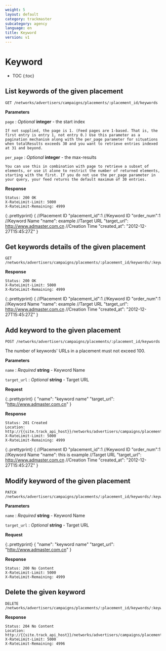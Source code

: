 ```yaml
---
weight: 5
layout: default
category: trackmaster
subcategory: agency
language: en
title: Keyword
version: v1
---
```


# Keyword

* TOC
{:toc}

## List keywords of the given placement

    GET /networks/advertisers/campaigns/placements/:placement_id/keywords

**Parameters**     

`page`
: _Optional_ **integer** - the start index

	If not supplied, the page is 1. (Feed pages are 1-based. That is, the first entry is entry 1, not entry 0.) Use this parameter as a pagination mechanism along with the per_page parameter for situations when totalResults exceeds 30 and you want to retrieve entries indexed at 31 and beyond.

`per_page`
: _Optional_ **integer** - the max-results

	You can use this in combination with page to retrieve a subset of elements, or use it alone to restrict the number of returned elements, starting with the first. If you do not use the per_page parameter in your query, your feed returns the default maximum of 30 entries.


**Response**

    Status: 200 OK
    X-RateLimit-Limit: 5000
    X-RateLimit-Remaining: 4999

{:.prettyprint}
        {
            //Placement ID
            "placement_id":1
            //Keyword ID
            "order_num":1
            //Keyword Name
            "name": example
            //Target URL
            "target_url": http://www.admaster.com.cn
            //Creation Time
            "created_at": "2012-12-27T15:45:27Z"
        }


## Get keywords details of the given placement

    GET /networks/advertisers/campaigns/placements/:placement_id/keywords/:keyword_id

**Response**

    Status: 200 OK
    X-RateLimit-Limit: 5000
    X-RateLimit-Remaining: 4999

{:.prettyprint}
        {
            //Placement ID
            "placement_id":1
            //Keyword ID
            "order_num":1
            //Keyword Name
            "name": example
            //Target URL
            "target_url": http://www.admaster.com.cn
            //Creation Time
            "created_at": "2012-12-27T15:45:27Z"
        }

## Add keyword to the given placement

    POST /networks/advertisers/campaigns/placements/:placement_id/keywords

The number of keywords' URLs in a placement must not exceed 100.


**Parameters**

`name`
: _Required_ **string** - Keyword Name

`target_url`
: _Optional_ **string** - Target URL


**Request**

{:.prettyprint}
    	{
        	"name": "keyword name"
        	"target_url": "http://www.admaster.com.cn"
    	}

**Response**

    Status: 201 Created
    Location: http://{{site.track_api_host}}/networks/advertisers/campaigns/placements/keywords/1
    X-RateLimit-Limit: 5000
    X-RateLimit-Remaining: 4999

{:.prettyprint}	
	 {
        //Placement ID
        "placement_id":1
        //Keyword ID
        "order_num":1
        //Keyword Name
        "name": this is example
        //Target URL
        "target_url": http://www.admaster.com.cn
        //Creation Time
        "created_at": "2012-12-27T15:45:27Z"
    }


## Modify keyword of the given placement

    PATCH /networks/advertisers/campaigns/placements/:placement_id/keywords/:keyword_id

**Parameters**

`name`
: _Required_ **string** - Keyword Name

`target_url`
: _Optional_ **string** - Target URL

**Request**

{:.prettyprint}
    	{
        	"name": "keyword name"
        	"target_url": "http://www.admaster.com.cn"
    	}

**Response**

    Status: 200 No Content
    X-RateLimit-Limit: 5000
    X-RateLimit-Remaining: 4999



## Delete the given keyword

    DELETE /networks/advertisers/campaigns/placements/:placement_id/keywords/:keyword_id


**Response**

    Status: 204 No Content
    Location: http://{{site.track_api_host}}/networks/advertisers/campaigns/placements/1/keywords
    X-RateLimit-Limit: 5000
    X-RateLimit-Remaining: 4996



